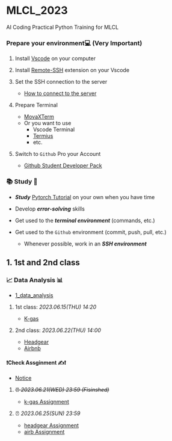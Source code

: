 # MLCL_2023
AI Coding Practical Python Training for MLCL

### Prepare your environment💻 (__Very Important__)

1. Install [Vscode](https://code.visualstudio.com/) on your computer
2. Install [Remote-SSH](https://marketplace.visualstudio.com/items?itemName=ms-vscode-remote.remote-ssh) extension on your Vscode
3. Set the SSH connection to the server
    - [How to connect to the server](https://code.visualstudio.com/docs/remote/ssh)
4. Prepare Terminal
    - [MovaXTerm](https://mobaxterm.mobatek.net/)
    - Or you want to use
        - Vscode Terminal
        - [Termius](https://termius.com/)
        - etc.

5. Switch to `Github` Pro your Account
    - [Github Student Developer Pack](https://education.github.com/pack)
### 📚 Study 📖
 
- ***Study*** [Pytorch Tutorial](https://pytorch.org/tutorials/) on your own when you have time

- Develop ***error-solving*** skills

- Get used to the ***terminal environment*** (commands, etc.)

- Get used to the `Github` environment (commit, push, pull, etc.)
    - Whenever possible, work in an ***SSH environment***
## 1. 1st and 2nd class

### 📈 Data Analysis 📊

- [1_data_analysis](1_data_analysis)

1. 1st class: *2023.06.15(THU) 14:20*
    - [K-gas](1_data_analysis/data_analysis_k-gas.ipynb)

2. 2nd class: *2023.06.22(THU) 14:00*
    - [Headgear](1_data_analysis/data_analysis_headgear.ipynb)
    - [Airbnb](1_data_analysis/data_analysis_airb.ipynb)

#### ❗Check Assginment ✍️❗

- [Notice](1_data_analysis/README.md)

1. ~~⏰ *2023.06.21(WED) 23:59 (Fisinshed)*~~
    - [k-gas Assignment](1_data_analysis/1_Assignment_k-gas.ipynb)

2. ⏰ *2023.06.25(SUN) 23:59*
    - [headgear Assignment](1_data_analysis/1_Assignment_headgear.ipynb)
    - [airb Assignment](1_data_analysis/1_Assignment_airb.ipynb)